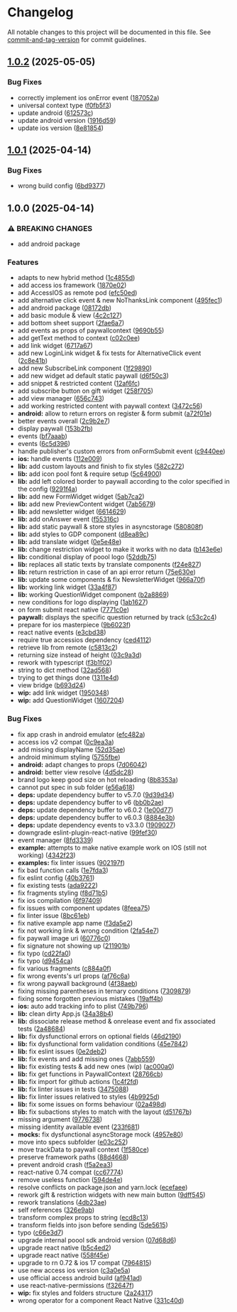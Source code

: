 # Changelog

All notable changes to this project will be documented in this file. See [commit-and-tag-version](https://github.com/absolute-version/commit-and-tag-version) for commit guidelines.

## [1.0.2](https://github.com/p3ol/react-native-access/compare/v1.0.1...v1.0.2) (2025-05-05)


### Bug Fixes

* correctly implement ios onError event ([187052a](https://github.com/p3ol/react-native-access/commit/187052afd33058a1b62924ca22c62868f691b07f))
* universal context type ([f0fb5f3](https://github.com/p3ol/react-native-access/commit/f0fb5f31972c087918a65ae31f06cf8b012b78cb))
* update android ([612573c](https://github.com/p3ol/react-native-access/commit/612573cb44490752f25e358c99729084fff82318))
* update android version ([1916d59](https://github.com/p3ol/react-native-access/commit/1916d5923ede634a8afc16140fa2b3361a027bf4))
* update ios version ([8e81854](https://github.com/p3ol/react-native-access/commit/8e818547830b00fc26abb113b61d6c360896e468))

## [1.0.1](https://github.com/p3ol/react-native-access/compare/v1.0.0...v1.0.1) (2025-04-14)


### Bug Fixes

* wrong build config ([6bd9377](https://github.com/p3ol/react-native-access/commit/6bd937721b66bfad3f65c027b7e99f33743c7966))

## 1.0.0 (2025-04-14)


### ⚠ BREAKING CHANGES

* add android package

### Features

* adapts to new hybrid method ([1c4855d](https://github.com/p3ol/react-native-access/commit/1c4855d77ccdcebc83e8f20a19123b147973d57a))
* add access ios framework ([1870e02](https://github.com/p3ol/react-native-access/commit/1870e02d30d3f23debd0f7659a22268f413b0955))
* add AccessIOS as remote pod ([efc50ed](https://github.com/p3ol/react-native-access/commit/efc50ed0a7344baccad305bc4be6e0a83f0961f7))
* add alternative click event & new NoThanksLink component ([495fec1](https://github.com/p3ol/react-native-access/commit/495fec1b9b94c6f7c29826aed252d04355123991))
* add android package ([08172db](https://github.com/p3ol/react-native-access/commit/08172db40c255550ab8297d219a4e6fbacd84ad8))
* add basic module & view ([4c2c127](https://github.com/p3ol/react-native-access/commit/4c2c127648aa8a88d388b4920474f489a9ed9708))
* add bottom sheet support ([2fae6a7](https://github.com/p3ol/react-native-access/commit/2fae6a713168b458e6f8063275371672e9aa3890))
* add events as props of paywallcontext ([9690b55](https://github.com/p3ol/react-native-access/commit/9690b55eb81dd8f1cb85b9063b128decedd61b80))
* add getText method to context ([c02c0ee](https://github.com/p3ol/react-native-access/commit/c02c0eef05c8fdfc5a87a39d387a4a23b1fb4467))
* add link widget ([6717a67](https://github.com/p3ol/react-native-access/commit/6717a6700dcd9c9cdaba4f8b5e538bb9357035b9))
* add new LoginLink widget & fix tests for AlternativeClick event ([2c8e41b](https://github.com/p3ol/react-native-access/commit/2c8e41bf6e3ebd0a4ac6688c1bc8649d19d645d4))
* add new SubscribeLink component ([1f29890](https://github.com/p3ol/react-native-access/commit/1f29890df9a6ecd24c4a520b0e371dd04a662f77))
* add new widget ad default static paywall ([d6f50c3](https://github.com/p3ol/react-native-access/commit/d6f50c312696991e5b329e7867c2435fa6a29306))
* add snippet & restricted content ([12af6fc](https://github.com/p3ol/react-native-access/commit/12af6fc73b0db7b66320b9cf9071104f5eca8d48))
* add subscribe button on gift widget ([258f705](https://github.com/p3ol/react-native-access/commit/258f7050693772d7b3739e6307a5d1f871b78b3c))
* add view manager ([656c743](https://github.com/p3ol/react-native-access/commit/656c743971cef4120c63e826f1b1d4ca227af887))
* add working restricted content with paywall context ([3472c56](https://github.com/p3ol/react-native-access/commit/3472c564ff3935e9532bce44cd1b5e86aff9a74f))
* **android:** allow to return errors on register & form submit ([a72f01e](https://github.com/p3ol/react-native-access/commit/a72f01ebaf3ab09266180f8c6a60ff9f998014a3))
* better events overall ([2c9b2e7](https://github.com/p3ol/react-native-access/commit/2c9b2e778fdd90cf23ab1f130e79d8306a4eb0a6))
* display paywall ([153b2fb](https://github.com/p3ol/react-native-access/commit/153b2fb2384f1e54d7c574538912cc8237183bfc))
* events ([bf7aaab](https://github.com/p3ol/react-native-access/commit/bf7aaab85b5fd3fca8afef39e1939ea2599b0e46))
* events ([6c5d396](https://github.com/p3ol/react-native-access/commit/6c5d396bd88f5d799e5f158906bced8b968e8071))
* handle publisher's custom errors from onFormSubmit event ([c9440ee](https://github.com/p3ol/react-native-access/commit/c9440eec753584ae40e7a4a983075baf7e5e575b))
* **ios:** handle events ([112e009](https://github.com/p3ol/react-native-access/commit/112e009485c33fe382575aa8aef9c25e0c901b17))
* **lib:** add custom layouts and finish to fix styles ([582c272](https://github.com/p3ol/react-native-access/commit/582c2723a302e890fee56fb86d0886136b702746))
* **lib:** add icon pool font & require setup ([5c64900](https://github.com/p3ol/react-native-access/commit/5c649001d7b5840f7ef8d5722b59f351dc9751b0))
* **lib:** add left colored border to paywall according to the color specified in the config ([9291f4a](https://github.com/p3ol/react-native-access/commit/9291f4a67f25b58e96d8ad50fd0e4bba17c534b1))
* **lib:** add new FormWidget widget ([5ab7ca2](https://github.com/p3ol/react-native-access/commit/5ab7ca2af3ea39123fb9f5031cb4c1892a5e1bba))
* **lib:** add new PreviewContent widget ([7ab5679](https://github.com/p3ol/react-native-access/commit/7ab56799fb6410cdbdd5aae6595415ebb9adb461))
* **lib:** add newsletter widget ([6614629](https://github.com/p3ol/react-native-access/commit/6614629db73fdf69be832095241608c16bef90d2))
* **lib:** add onAnswer event ([f55316c](https://github.com/p3ol/react-native-access/commit/f55316c7295ef9a9e28674d19d40531447282ee3))
* **lib:** add static paywall & store styles in asyncstorage ([580808f](https://github.com/p3ol/react-native-access/commit/580808f7f0d537b01e0e7588797a61ae5f91a86e))
* **lib:** add styles to GDP component ([d8ea89c](https://github.com/p3ol/react-native-access/commit/d8ea89cae3661e4a353b59caf5b4d9db0e34a347))
* **lib:** add translate widget ([0e5e48e](https://github.com/p3ol/react-native-access/commit/0e5e48e50cf3d0408677c5d643ff4cdb7a6e1bcf))
* **lib:** change restriction widget to make it works with no data ([b143e6e](https://github.com/p3ol/react-native-access/commit/b143e6e157f0b931f5650243b4767248af5a3b10))
* **lib:** conditional display of poool logo ([52ddb75](https://github.com/p3ol/react-native-access/commit/52ddb7530c472769224e3c954392f5121add2761))
* **lib:** replaces all static texts by translate components ([f24e827](https://github.com/p3ol/react-native-access/commit/f24e827ccf5c4a94e226e3b2b74b4910b1a304ad))
* **lib:** return restriction in case of an api error return ([75e630e](https://github.com/p3ol/react-native-access/commit/75e630e0b98df3852f651a05205edd0c06dec0f8))
* **lib:** update some components & fix NewsletterWidget ([966a70f](https://github.com/p3ol/react-native-access/commit/966a70f335f00f5409c13a7009a89fed8428dba2))
* **lib:** working link widget ([33a4f87](https://github.com/p3ol/react-native-access/commit/33a4f8743109ea1475a231ce7852613814644964))
* **lib:** working QuestionWidget component ([b2a8869](https://github.com/p3ol/react-native-access/commit/b2a8869295a2e28967cd361c69bf32e11c098288))
* new conditions for logo displaying ([1ab1627](https://github.com/p3ol/react-native-access/commit/1ab16271b5ec9fe195c38f5eb094a7bea64a68b1))
* on form submit react native ([7771c0e](https://github.com/p3ol/react-native-access/commit/7771c0e2a2e0e7b0fed166b01b105075025f7802))
* **paywall:** displays the specific question returned by track ([c53c2c4](https://github.com/p3ol/react-native-access/commit/c53c2c41ebae8904ac1075d65fe5ea8e26e10716))
* prepare for ios masterpiece ([9b6023f](https://github.com/p3ol/react-native-access/commit/9b6023fbc0ae7205f745d562c608c6cf46c6dd7e))
* react native events ([e3cbd38](https://github.com/p3ol/react-native-access/commit/e3cbd38a5ba948846401002fac6e710c71977c92))
* require true accessios dependency ([ced4112](https://github.com/p3ol/react-native-access/commit/ced4112bcf2c3677a81236259d79d16dc84e95ba))
* retrieve lib from remote ([c5813c2](https://github.com/p3ol/react-native-access/commit/c5813c20f9b8fecb1a6cd7826edd4619b980c276))
* returning size instead of height ([03c9a3d](https://github.com/p3ol/react-native-access/commit/03c9a3d4b3611cadf033e216001708354e52c9a0))
* rework with typescript ([f3b1f02](https://github.com/p3ol/react-native-access/commit/f3b1f021dd6e2bdb2499b340a8c504a92c29b28b))
* string to dict method ([32ad568](https://github.com/p3ol/react-native-access/commit/32ad568536ee4cdcddb3a1f4e0c8b0b51469feba))
* trying to get things done ([1311e4d](https://github.com/p3ol/react-native-access/commit/1311e4d26feed6950fb303f3c77ca1375eb05f2a))
* view bridge ([b693d24](https://github.com/p3ol/react-native-access/commit/b693d24f385722d1070adb51f70aa9f1e19d492c))
* **wip:** add link widget ([1950348](https://github.com/p3ol/react-native-access/commit/1950348f7f50f89818f362e88331b2eb4a78d38d))
* **wip:** add QuestionWidget ([1607204](https://github.com/p3ol/react-native-access/commit/16072046232f3c71e6fc51bb7798ba330c7b41ea))


### Bug Fixes

*  fix app crash in android emulator ([efc482a](https://github.com/p3ol/react-native-access/commit/efc482adfa033562810b787e89d4c514e74d20f5))
* access ios v2 compat ([0c9ea3a](https://github.com/p3ol/react-native-access/commit/0c9ea3a430d4177260c29645ff2eb281bf2db65f))
* add missing displayName ([52d35ae](https://github.com/p3ol/react-native-access/commit/52d35ae23bd22eaeeead8198da505521ce570d36))
* android minimum styling ([5755fbe](https://github.com/p3ol/react-native-access/commit/5755fbe7e13b80919bc99abf055ae89c72ac1f2e))
* **android:** adapt changes to props ([7d06042](https://github.com/p3ol/react-native-access/commit/7d060420d50594b6608a176d5535c2a37515a09c))
* **android:** better view resolve ([4d5dc28](https://github.com/p3ol/react-native-access/commit/4d5dc2855e5d5002acb574b2970a334001aa67fe))
* brand logo keep good size on hot reloading ([8b8353a](https://github.com/p3ol/react-native-access/commit/8b8353aa426d6262cda01c024879efeda55a8e0d))
* cannot put spec in sub folder ([e56a618](https://github.com/p3ol/react-native-access/commit/e56a61841ebfe88db4694afbc3277c2e0071daab))
* **deps:** update dependency buffer to v5.7.0 ([9d39d34](https://github.com/p3ol/react-native-access/commit/9d39d3474303dfd86666a39ff8ad39784524f8e9))
* **deps:** update dependency buffer to v6 ([bb0b2ae](https://github.com/p3ol/react-native-access/commit/bb0b2aefa1e8b0736b62be3e9b9a4502d68cac46))
* **deps:** update dependency buffer to v6.0.2 ([1e00d77](https://github.com/p3ol/react-native-access/commit/1e00d774b457f196e1e450d84a16a99a695765c0))
* **deps:** update dependency buffer to v6.0.3 ([8884e3b](https://github.com/p3ol/react-native-access/commit/8884e3bde8b3178b5a04d22c1b94dd29442d2d4b))
* **deps:** update dependency events to v3.3.0 ([1909027](https://github.com/p3ol/react-native-access/commit/19090274eac38c67650c0a159b840a4a8f410cef))
* downgrade eslint-plugin-react-native ([99fef30](https://github.com/p3ol/react-native-access/commit/99fef301f5b57b23d3dfabd130ff8a131b0583b0))
* event manager ([8fd3339](https://github.com/p3ol/react-native-access/commit/8fd3339ccd0eefec149802a293d389918ee3b47e))
* **example:** attempts to make native example work on IOS (still not working) ([4342f23](https://github.com/p3ol/react-native-access/commit/4342f23544fee41df8c4bff1eef9d71ce077b5c9))
* **examples:** fix linter issues ([902197f](https://github.com/p3ol/react-native-access/commit/902197fea64ddeb13fe8ee0f0796853acaa562d1))
* fix bad function calls ([1e7fda3](https://github.com/p3ol/react-native-access/commit/1e7fda3be91d83c5f56251f4768050b320893de2))
* fix eslint config ([40b3761](https://github.com/p3ol/react-native-access/commit/40b3761e158961ab18d5a53a71d837a932f39fc6))
* fix existing tests ([ada9222](https://github.com/p3ol/react-native-access/commit/ada92229c5329c95331778d047e530213486be69))
* fix fragments styling ([f8d71b5](https://github.com/p3ol/react-native-access/commit/f8d71b5099a13fc0e9d8ff03a1480786f605eb99))
* fix ios compilation ([6f97409](https://github.com/p3ol/react-native-access/commit/6f9740928bceeab227b067fc6bf05407f31263ba))
* fix issues with component updates ([8feea75](https://github.com/p3ol/react-native-access/commit/8feea7550ac94a868695f3942dff794cb1e953c2))
* fix linter issue ([8bc61eb](https://github.com/p3ol/react-native-access/commit/8bc61ebd2e0ff36a0da53c5aaa1d7a82e333ce8a))
* fix native example app name ([f3da5e2](https://github.com/p3ol/react-native-access/commit/f3da5e2a52ab82caec45467385d3d17b8a4e616f))
* fix not working link & wrong condition ([2fa54e7](https://github.com/p3ol/react-native-access/commit/2fa54e7793f844978ac0f2e3ffc6de5c82a9cad9))
* fix paywall image uri ([60776c0](https://github.com/p3ol/react-native-access/commit/60776c0db4c0244adc9d70ae33c36f77de901a02))
* fix signature not showing up ([211901b](https://github.com/p3ol/react-native-access/commit/211901bf2cbd7edf59364899643b1d2678654f92))
* fix typo ([cd22fa0](https://github.com/p3ol/react-native-access/commit/cd22fa078dc954c2798a5e310c131a3e7cfa984d))
* fix typo ([d9454ca](https://github.com/p3ol/react-native-access/commit/d9454ca49c5f115d30966de57059497ec6b155ad))
* fix various fragments ([c884a0f](https://github.com/p3ol/react-native-access/commit/c884a0f6cc04f8403dfe6c0618eba303e6ac61fe))
* fix wrong events's url props ([af76c6a](https://github.com/p3ol/react-native-access/commit/af76c6a52dd43d4a941a1fd47cfd2bce1fb416e5))
* fix wrong paywall background ([4f38aeb](https://github.com/p3ol/react-native-access/commit/4f38aeb3b00441702d57bf73410fa5f0ffaa7ed2))
* fixing missing parentheses in ternary conditions ([7309879](https://github.com/p3ol/react-native-access/commit/730987961118948ee081faef1ffbc69ba40df529))
* fixing some forgotten previous mistakes ([19aff4b](https://github.com/p3ol/react-native-access/commit/19aff4b1798a4717cab2a079aa4bf60f7103d178))
* **ios:** auto add tracking info to plist ([749b796](https://github.com/p3ol/react-native-access/commit/749b79682a7dac43d9d1da4fd70fea84ee915ffa))
* **lib:** clean dirty App.js ([34a38b4](https://github.com/p3ol/react-native-access/commit/34a38b455100f4228197b4dc1f128f1e3e3d67f8))
* **lib:** dissociate release method & onrelease event and fix associated tests ([2a48684](https://github.com/p3ol/react-native-access/commit/2a48684a7cfa52c0582bdd34196a5ec139bdcdf5))
* **lib:** fix dysfunctional errors on optional fields ([46d2190](https://github.com/p3ol/react-native-access/commit/46d2190421131e2cff33c4b2d9bb2a5d81523e74))
* **lib:** fix dysfunctional form validation conditions ([45e7842](https://github.com/p3ol/react-native-access/commit/45e7842754ffc118f74cc98ea77b06242a429907))
* **lib:** fix eslint issues ([0e2deb2](https://github.com/p3ol/react-native-access/commit/0e2deb2db470db94dca014cd09391759a6d810dd))
* **lib:** fix events and add missing ones ([7abb559](https://github.com/p3ol/react-native-access/commit/7abb55958ff1beb50f968a2f6440e706bb57da40))
* **lib:** fix existing tests & add new ones (wip) ([ac000a0](https://github.com/p3ol/react-native-access/commit/ac000a067e39129a30a9e74d8bf5b5a75935a9e6))
* **lib:** fix get functions in PaywallContext ([28766cb](https://github.com/p3ol/react-native-access/commit/28766cbfe872dab54847bd2cf34eca1282f02c44))
* **lib:** fix import for github actions ([1c4f2fd](https://github.com/p3ol/react-native-access/commit/1c4f2fd860934962c46e4587c35e24722e2ebf92))
* **lib:** fix linter issues in tests ([3475088](https://github.com/p3ol/react-native-access/commit/3475088444e4830892f95d519139b8d36d580242))
* **lib:** fix linter issues relatived to styles ([4b9925d](https://github.com/p3ol/react-native-access/commit/4b9925d6d8bb650511c68b166246e0291f766d83))
* **lib:** fix some issues on forms behaviour ([02a498d](https://github.com/p3ol/react-native-access/commit/02a498d72de1baa1c3ca2c82a4181692ec83c541))
* **lib:** fix subactions styles to match with the layout ([d51767b](https://github.com/p3ol/react-native-access/commit/d51767bf14080c03b0826040ea46c68700639f22))
* missing argument ([9776738](https://github.com/p3ol/react-native-access/commit/9776738c99bff79d2d33058e9752f17487199978))
* missing identity available event ([233f681](https://github.com/p3ol/react-native-access/commit/233f68107da71df5cbd384f56fe4ed8a2150c182))
* **mocks:** fix dysfunctional asyncStorage mock ([4957e80](https://github.com/p3ol/react-native-access/commit/4957e800e33bf2a9adfbdd809ba8ba370a948a89))
* move into specs subfolder ([e03c252](https://github.com/p3ol/react-native-access/commit/e03c2529494a24adb9297a9bf05da42a97c4d6d2))
* move trackData to paywall context ([1f580ce](https://github.com/p3ol/react-native-access/commit/1f580ce6335cac518e8d6fe7005d6d1276aad810))
* preserve framework paths ([88d4668](https://github.com/p3ol/react-native-access/commit/88d4668e54fc7c96564774a2febfdd5073c6d8b4))
* prevent android crash ([f5a2ea3](https://github.com/p3ol/react-native-access/commit/f5a2ea377d2e2b76857f8d382136ddcdee12f88d))
* react-native 0.74 compat ([cc67774](https://github.com/p3ol/react-native-access/commit/cc677741d0c95acbf88bc30f221cdb0111960984))
* remove useless function ([594de4e](https://github.com/p3ol/react-native-access/commit/594de4ee337d0c9210e6977827a88fe98d18f9e1))
* resolve conflicts on package.json and yarn.lock ([ecefaee](https://github.com/p3ol/react-native-access/commit/ecefaeef75a3c1207b76f893886fe3b42d69f977))
* rework gift & restriction widgets with new main button ([9dff545](https://github.com/p3ol/react-native-access/commit/9dff545e05adf596980226118261a344aa07d888))
* rework translations ([4db23ae](https://github.com/p3ol/react-native-access/commit/4db23ae23f17d8d74cccf67e251a0ac63a2fcee8))
* self references ([326e9ab](https://github.com/p3ol/react-native-access/commit/326e9ab4c8e75f143a0a212b48461d3b11c7bdd4))
* transform complex props to string ([ecd8c13](https://github.com/p3ol/react-native-access/commit/ecd8c13827db5e718bd7fa9fb99ef561c54a15d0))
* transform fields into json before sending ([5de5615](https://github.com/p3ol/react-native-access/commit/5de5615109bf1c6aec52619c08f66e78863abb39))
* typo ([c66e3d7](https://github.com/p3ol/react-native-access/commit/c66e3d73aa35058e85880415bb75b79da9214ebd))
* upgrade internal poool sdk android version ([07d68d6](https://github.com/p3ol/react-native-access/commit/07d68d6974ede60e0eb623c9388df92c4c331d9f))
* upgrade react native ([b5c4ed2](https://github.com/p3ol/react-native-access/commit/b5c4ed20013d4102d68f7dbde20753dc18d5fe14))
* upgrade react native ([558f45e](https://github.com/p3ol/react-native-access/commit/558f45ed52c79f5e563519bac1d959540723114d))
* upgrade to rn 0.72 & ios 17 compat ([7964815](https://github.com/p3ol/react-native-access/commit/79648153cb1d8f2fd6e431b05143408161625414))
* use new access ios version ([c3a0e5a](https://github.com/p3ol/react-native-access/commit/c3a0e5a0f1380f4f317be3e9e8cd13e2f217b22e))
* use official access android build ([af941ad](https://github.com/p3ol/react-native-access/commit/af941ad72e312c1ec216a442ebcfffc7390cb0e9))
* use react-native-permissions ([f32647f](https://github.com/p3ol/react-native-access/commit/f32647f252c2d8699345fadf033b74d633690132))
* **wip:** fix styles and folders structure ([2a24317](https://github.com/p3ol/react-native-access/commit/2a2431719f86f2ba2767d4d39b5f0083730c3c04))
* wrong operator for a component React Native ([331c40d](https://github.com/p3ol/react-native-access/commit/331c40d5bca02fa49ce858c1e12738827e2ec9fd))
